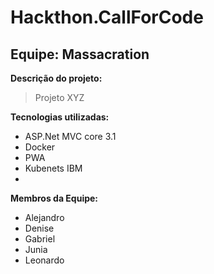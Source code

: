 
# Hackthon.CallForCode
## Equipe: Massacration

**Descrição do projeto:**

> Projeto XYZ

**Tecnologias utilizadas:**

 - ASP.Net MVC core 3.1
 - Docker
 - PWA
 - Kubenets IBM
 - 

**Membros da Equipe:**

 - Alejandro
 - Denise
 - Gabriel
 - Junia
 - Leonardo

